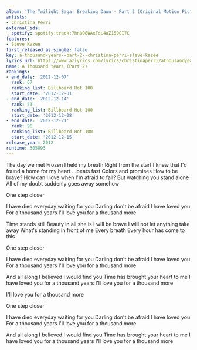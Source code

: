 ```yaml
---
album: 'The Twilight Saga: Breaking Dawn - Part 2 (Original Motion Picture Soundtrack)'
artists:
- Christina Perri
external_ids:
  spotify: spotify:track:7hn8Q8WAxFdL4aZ159GI7C
features:
- Steve Kazee
first_released_as_single: false
key: a-thousand-years--part-2--christina-perri-steve-kazee
lyrics_url: https://www.azlyrics.com/lyrics/christinaperri/athousandyearspart2.html
name: A Thousand Years (Part 2)
rankings:
- end_date: '2012-12-07'
  rank: 67
  ranking_list: Billboard Hot 100
  start_date: '2012-12-01'
- end_date: '2012-12-14'
  rank: 53
  ranking_list: Billboard Hot 100
  start_date: '2012-12-08'
- end_date: '2012-12-21'
  rank: 98
  ranking_list: Billboard Hot 100
  start_date: '2012-12-15'
release_year: 2012
runtime: 305893
---
```

The day we met
Frozen I held my breath
Right from the start
I knew that I'd found a home for my heart
...beats fast
Colors and promises
How to be brave?
How can I love when I'm afraid to fall?
But watching you stand alone
All of my doubt suddenly goes away somehow


One step closer


I have died everyday waiting for you
Darling don't be afraid I have loved you
For a thousand years
I'll love you for a thousand more


Time stands still
Beauty in all she is
I will be brave
I will not let anything take away
What's standing in front of me
Every breath
Every hour has come to this


One step closer

I have died everyday waiting for you
Darling don't be afraid I have loved you
For a thousand years
I'll love you for a thousand more

And all along I believed I would find you
Time has brought your heart to me
I have loved you for a thousand years
I'll love you for a thousand more

I'll love you for a thousand more

One step closer


I have died everyday waiting for you
Darling don't be afraid I have loved you
For a thousand years
I'll love you for a thousand more


And all along I believed I would find you
Time has brought your heart to me
I have loved you for a thousand years
I'll love you for a thousand more
